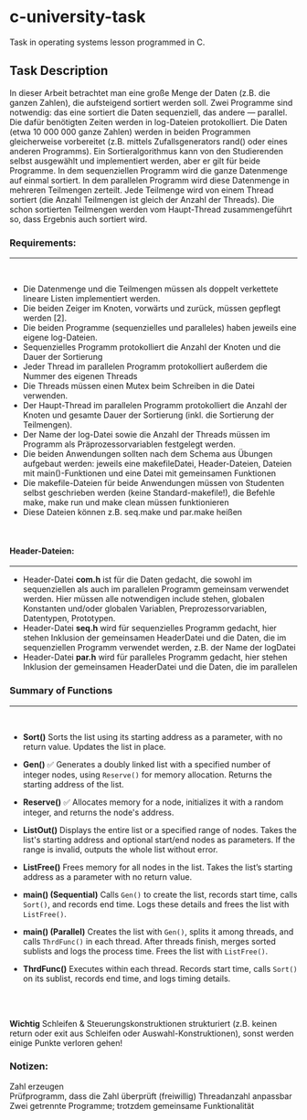 # c-university-task
Task in operating systems lesson programmed in C.

## Task Description
In dieser Arbeit betrachtet man eine große Menge der Daten (z.B. die ganzen Zahlen), die aufsteigend sortiert
werden soll. Zwei Programme sind notwendig: das eine sortiert die Daten sequenziell, das andere ― parallel. Die
dafür benötigten Zeiten werden in log-Dateien protokolliert. Die Daten (etwa 10 000 000 ganze Zahlen) werden in
beiden Programmen gleicherweise vorbereitet (z.B. mittels Zufallsgenerators rand() oder eines anderen
Programms). Ein Sortieralgorithmus kann von den Studierenden selbst ausgewählt und implementiert werden, aber
er gilt für beide Programme. In dem sequenziellen Programm wird die ganze Datenmenge auf einmal sortiert. In
dem parallelen Programm wird diese Datenmenge in mehreren Teilmengen zerteilt. Jede Teilmenge wird von einem
Thread sortiert (die Anzahl Teilmengen ist gleich der Anzahl der Threads). Die schon sortierten Teilmengen werden
vom Haupt-Thread zusammengeführt so, dass Ergebnis auch sortiert wird.


### Requirements:
---
</br> 


- Die Datenmenge und die Teilmengen müssen als doppelt verkettete lineare Listen implementiert werden.
- Die beiden Zeiger im Knoten, vorwärts und zurück, müssen gepflegt werden [2].
- Die beiden Programme (sequenzielles und paralleles) haben jeweils eine eigene log-Dateien.
- Sequenzielles Programm protokolliert die Anzahl der Knoten und die Dauer der Sortierung
- Jeder Thread im parallelen Programm protokolliert außerdem die Nummer des eigenen Threads
- Die Threads müssen einen Mutex beim Schreiben in die Datei verwenden.
- Der Haupt-Thread im parallelen Programm protokolliert die Anzahl der Knoten und gesamte Dauer der Sortierung (inkl. die Sortierung der Teilmengen).
- Der Name der log-Datei sowie die Anzahl der Threads müssen im Programm als Präprozessorvariablen festgelegt werden.
- Die beiden Anwendungen sollten nach dem Schema aus Übungen aufgebaut werden: jeweils eine makefileDatei, Header-Dateien, Dateien  mit main()-Funktionen und eine Datei mit gemeinsamen Funktionen
- Die makefile-Dateien für beide Anwendungen müssen von Studenten selbst geschrieben werden (keine Standard-makefile!), die Befehle make, make run und make clean müssen funktionieren
- Diese Dateien können z.B. seq.make und par.make heißen


</br> 

#### Header-Dateien:
---
- Header-Datei <strong>com.h</strong> ist für die Daten gedacht, die sowohl im sequenziellen als auch im parallelen Programm gemeinsam verwendet werden. Hier müssen alle notwendigen include stehen, globalen
Konstanten und/oder globalen Variablen, Preprozessorvariablen, Datentypen, Prototypen.
- Header-Datei <strong>seq.h</strong> wird für sequenzielles Programm gedacht, hier stehen Inklusion der gemeinsamen HeaderDatei und die Daten, die im sequenziellen Programm verwendet werden, z.B. der Name der logDatei
- Header-Datei <strong>par.h</strong> wird für paralleles Programm gedacht, hier stehen Inklusion der gemeinsamen HeaderDatei und die Daten, die im parallelen

### Summary of Functions
---
</br>

- **Sort()** 
  Sorts the list using its starting address as a parameter, with no return value. Updates the list in place.

- **Gen()** ✅
  Generates a doubly linked list with a specified number of integer nodes, using `Reserve()` for memory allocation. Returns the starting address of the list.

- **Reserve()** ✅
  Allocates memory for a node, initializes it with a random integer, and returns the node's address.

- **ListOut()** 
  Displays the entire list or a specified range of nodes. Takes the list's starting address and optional start/end nodes as parameters. If the range is invalid, outputs the whole list without error.

- **ListFree()**
  Frees memory for all nodes in the list. Takes the list’s starting address as a parameter with no return value.

- **main() (Sequential)**
  Calls `Gen()` to create the list, records start time, calls `Sort()`, and records end time. Logs these details and frees the list with `ListFree()`.

- **main() (Parallel)**
  Creates the list with `Gen()`, splits it among threads, and calls `ThrdFunc()` in each thread. After threads finish, merges sorted sublists and logs the process time. Frees the list with `ListFree()`.

- **ThrdFunc()**
  Executes within each thread. Records start time, calls `Sort()` on its sublist, records end time, and logs timing details.

</br></br>


**Wichtig** Schleifen & Steuerungskonstruktionen strukturiert (z.B. keinen return oder exit aus Schleifen oder Auswahl-Konstruktionen), sonst werden einige Punkte verloren gehen!

### Notizen: 
Zahl erzeugen </br>
Prüfprogramm, dass die Zahl überprüft (freiwillig)
Threadanzahl anpassbar
Zwei getrennte Programme; trotzdem gemeinsame Funktionalität
